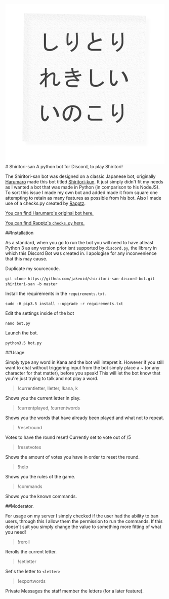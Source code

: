 <img src="icon.png" align="right" />
# Shiritori-san
A python bot for Discord, to play Shiritori!

The Shiritori-san bot was designed on a classic Japanese bot, originally [Harumaro](https://github.com/Harumaro) made this bot titled [Shiritori-kun](https://github.com/Harumaro/shiritori-kun-discord-bot). It just simply didn't fit my needs as I wanted a bot that was made in Python (in comparison to his NodeJS). To sort this issue I made my own bot and added made it from square one attempting to retain as many features as possible from his bot. Also I made use of a checks.py created by [Rapptz](https://github.com/Rapptz).

[You can find Harumaro's original bot here.](https://github.com/Harumaro/shiritori-kun-discord-bot)

[You can find Rapptz's `checks.py` here.](https://github.com/Rapptz/RoboDanny/blob/master/cogs/utils/checks.py)

##Installation

As a standard, when you go to run the bot you will need to have atleast Python 3 as any version prior isnt supported by `discord.py`, the library in which this Discord Bot was created in. I apologise for any inconvenience that this may cause. 

Duplicate my sourcecode.

```git clone https://github.com/jakeoid/shiritori-san-discord-bot.git shiritori-san -b master```

Install the requirements in the `requirements.txt`.

```sudo -H pip3.5 install --upgrade -r requirements.txt```

Edit the settings inside of the bot

```nano bot.py```

Launch the bot.

```python3.5 bot.py```

##Usage

> <word>

Simply type any word in Kana and the bot will intepret it. However if you still want to chat without triggering input from the bot simply place a ~ (or any character for that matter), before you speak! This will let the bot know that you're just trying to talk and not play a word.

> !currentletter, !letter, !kana, k

Shows you the current letter in play.

> !currentplayed, !currentwords

Shows you the words that have already been played and what not to repeat.

> !resetround

Votes to have the round reset! Currently set to vote out of /5

> !resetvotes

Shows the amount of votes you have in order to reset the round.

> !help

Shows you the rules of the game.

> !commands

Shows you the known commands.

##Moderator.

For usage on my server I simply checked if the user had the ability to ban users, through this I allow them the permission to run the commands. If this doesn't suit you simply change the value to something more fitting of what you need!

> !reroll

Rerolls the current letter.

> !setletter <letter>

Set's the letter to `<letter>`

> !exportwords

Private Messages the staff member the letters (for a later feature).

